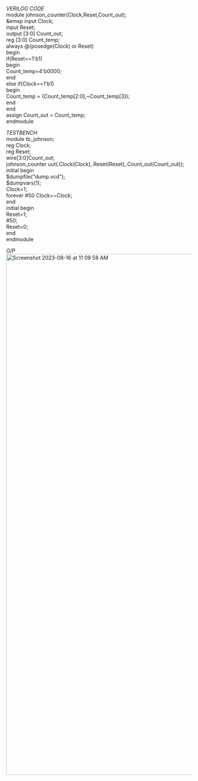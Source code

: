 *VERILOG CODE*
<br>module johnson_counter(Clock,Reset,Count_out);
<br>  &emsp input Clock;
<br>  input Reset;
<br>  output [3:0] Count_out;
<br>  reg [3:0] Count_temp;
<br>  always @(posedge(Clock) or Reset)
<br>    begin
<br>      if(Reset==1'b1)
<br>        begin
<br>          Count_temp=4'b0000;
<br>        end
<br>      else if(Clock==1'b1)
<br>        begin
<br>          Count_temp = {Count_temp[2:0],~Count_temp[3]};
<br>        end
<br>    end
<br>  assign Count_out = Count_temp;
<br>endmodule

*TESTBENCH*
<br>module tb_johnson;
<br>  reg Clock;
<br>  reg Reset;
<br>  wire[3:0]Count_out;
<br>  johnson_counter uut(.Clock(Clock),.Reset(Reset),.Count_out(Count_out));
<br>  initial begin
<br>    $dumpfile("dump.vcd");
<br>    $dumpvars(1);
<br>    Clock=1;
<br>    forever #50 Clock=~Clock;
<br>  end
<br>  initial begin
<br>    Reset=1;
<br>    #50;
<br>    Reset=0;
<br>  end
<br>endmodule

*O/P*
<img width="1413" alt="Screenshot 2023-08-16 at 11 09 58 AM" src="https://github.com/AnnaTheSloth284/S4_KTU_Digital_Lab/assets/112563080/85013c2c-a3c0-4b32-b377-dd3603b0cda0">
